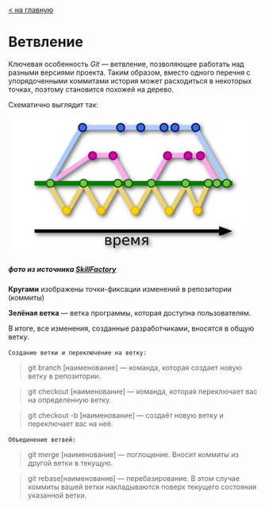 [< на главную](./readme.md)


# **Ветвление**

Ключевая особенность *Git* — ветвление, позволяющее работать над разными версиями проекта. Таким образом, вместо одного перечня с упорядоченными коммитами история может расходиться в некоторых точках, поэтому становится похожей на дерево. 

Cхематично выглядит так:

![схема ветвления](./assets/VV.jpg)
##### фото из источника [SkillFactory](https://lms.skillfactory.ru/courses/course-v1:SkillFactory+PHPDEV+2021/courseware/d27ba083970241e4b9c5fcb835addce9/ea69748ba20c4e858a6d364ec0b51108/9?activate_block_id=block-v1%3ASkillFactory%2BPHPDEV%2B2021%2Btype%40vertical%2Bblock%402b38704bbcf8426f888023a41b553184)


**Кругами** изображены точки-фиксации изменений в репозитории (коммиты)

**Зелёная ветка** — ветка программы, которая доступна пользователям.

В итоге, все изменения, созданные разработчиками, вносятся в общую ветку.

`Создание ветки и переключение на ветку:`
>git branch [наименование] — команда, которая создает новую ветку в репозитории.

>git checkout [наименование] — команда, которая переключает вас на определенную ветку.

>git checkout -b [наименование] — создаёт новую ветку и переключает вас на неё.

`Объединение ветвей:`

>git merge [наименование] — поглощение. Вносит коммиты из другой ветки в текущую.

>git rebase[наименование] — перебазирование. В этом случае коммиты вашей ветки накладываются поверх текущего состояния указанной ветки.